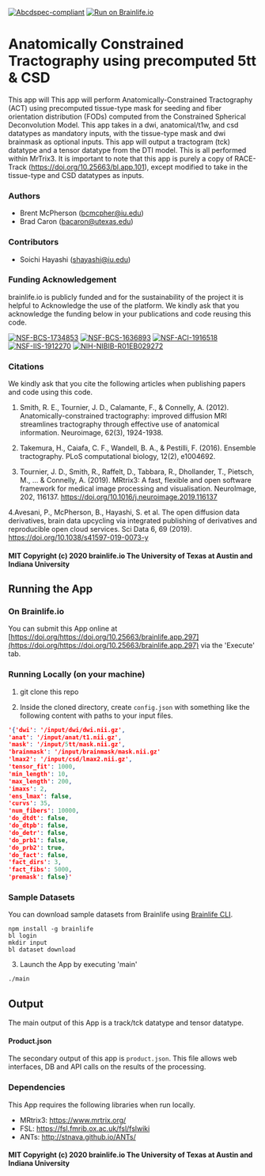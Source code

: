 [![Abcdspec-compliant](https://img.shields.io/badge/ABCD_Spec-v1.1-green.svg)](https://github.com/brain-life/abcd-spec)
[![Run on Brainlife.io](https://img.shields.io/badge/Brainlife-brainlife.app.297-blue.svg)](https://doi.org/https://doi.org/10.25663/brainlife.app.297)

# Anatomically Constrained Tractography using precomputed 5tt & CSD

This app will This app will perform Anatomically-Constrained Tractography (ACT) using precomputed tissue-type mask for seeding and fiber orientation distribution (FODs) computed from the Constrained Spherical Deconvolution Model. This app takes in a dwi, anatomical/t1w, and csd datatypes as mandatory inputs, with the tissue-type mask and dwi brainmask as optional inputs. This app will output a tractogram (tck) datatype and a tensor datatype from the DTI model. This is all performed within MrTrix3. It is important to note that this app is purely a copy of RACE-Track (https://doi.org/10.25663/bl.app.101), except modified to take in the tissue-type and CSD datatypes as inputs.

### Authors

- Brent McPherson (bcmcpher@iu.edu)
- Brad Caron (bacaron@utexas.edu)

### Contributors

- Soichi Hayashi (shayashi@iu.edu)

### Funding Acknowledgement

brainlife.io is publicly funded and for the sustainability of the project it is helpful to Acknowledge the use of the platform. We kindly ask that you acknowledge the funding below in your publications and code reusing this code.

[![NSF-BCS-1734853](https://img.shields.io/badge/NSF_BCS-1734853-blue.svg)](https://nsf.gov/awardsearch/showAward?AWD_ID=1734853)
[![NSF-BCS-1636893](https://img.shields.io/badge/NSF_BCS-1636893-blue.svg)](https://nsf.gov/awardsearch/showAward?AWD_ID=1636893)
[![NSF-ACI-1916518](https://img.shields.io/badge/NSF_ACI-1916518-blue.svg)](https://nsf.gov/awardsearch/showAward?AWD_ID=1916518)
[![NSF-IIS-1912270](https://img.shields.io/badge/NSF_IIS-1912270-blue.svg)](https://nsf.gov/awardsearch/showAward?AWD_ID=1912270)
[![NIH-NIBIB-R01EB029272](https://img.shields.io/badge/NIH_NIBIB-R01EB029272-green.svg)](https://grantome.com/grant/NIH/R01-EB029272-01)

### Citations

We kindly ask that you cite the following articles when publishing papers and code using this code.

1. Smith, R. E., Tournier, J. D., Calamante, F., & Connelly, A. (2012). Anatomically-constrained tractography: improved diffusion MRI streamlines tractography through effective use of anatomical information. Neuroimage, 62(3), 1924-1938.

2. Takemura, H., Caiafa, C. F., Wandell, B. A., & Pestilli, F. (2016). Ensemble tractography. PLoS computational biology, 12(2), e1004692.

3. Tournier, J. D., Smith, R., Raffelt, D., Tabbara, R., Dhollander, T., Pietsch, M., … & Connelly, A. (2019). MRtrix3: A fast, flexible and open software framework for medical image processing and visualisation. NeuroImage, 202, 116137. https://doi.org/10.1016/j.neuroimage.2019.116137 

4.Avesani, P., McPherson, B., Hayashi, S. et al. The open diffusion data derivatives, brain data upcycling via integrated publishing of derivatives and reproducible open cloud services. Sci Data 6, 69 (2019). https://doi.org/10.1038/s41597-019-0073-y

#### MIT Copyright (c) 2020 brainlife.io The University of Texas at Austin and Indiana University

## Running the App

### On Brainlife.io

You can submit this App online at [https://doi.org/https://doi.org/10.25663/brainlife.app.297](https://doi.org/https://doi.org/10.25663/brainlife.app.297) via the 'Execute' tab.

### Running Locally (on your machine)

1. git clone this repo

2. Inside the cloned directory, create `config.json` with something like the following content with paths to your input files.

```json
'{'dwi': '/input/dwi/dwi.nii.gz',
'anat': '/input/anat/t1.nii.gz',
'mask': '/input/5tt/mask.nii.gz',
'brainmask': '/input/brainmask/mask.nii.gz'
'lmax2': '/input/csd/lmax2.nii.gz',
'tensor_fit': 1000,
'min_length': 10,
'max_length': 200,
'imaxs': 2,
'ens_lmax': false,
'curvs': 35,
'num_fibers': 10000,
'do_dtdt': false,
'do_dtpb': false,
'do_detr': false,
'do_prb1': false,
'do_prb2': true,
'do_fact': false,
'fact_dirs': 3,
'fact_fibs': 5000,
'premask': false}'
```

### Sample Datasets

You can download sample datasets from Brainlife using [Brainlife CLI](https://github.com/brain-life/cli).

```
npm install -g brainlife
bl login
mkdir input
bl dataset download
```

3. Launch the App by executing 'main'

```bash
./main
```

## Output

The main output of this App is a track/tck datatype and tensor datatype.

#### Product.json

The secondary output of this app is `product.json`. This file allows web interfaces, DB and API calls on the results of the processing.

### Dependencies

This App requires the following libraries when run locally.

- MRtrix3: https://www.mrtrix.org/
- FSL: https://fsl.fmrib.ox.ac.uk/fsl/fslwiki
- ANTs: http://stnava.github.io/ANTs/

#### MIT Copyright (c) 2020 brainlife.io The University of Texas at Austin and Indiana University
